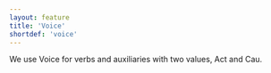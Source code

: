 ```yaml
---
layout: feature
title: 'Voice'
shortdef: 'voice'
---
```


We use Voice for verbs and auxiliaries with two values, Act and Cau.
<!-- Interlanguage links updated Út zář 29 20:43:06 CEST 2020 -->

